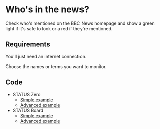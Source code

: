 # Who's in the news?

Check who's mentioned on the BBC News homepage and show a green light if it's
safe to look or a red if they're mentioned.

## Requirements

You'll just need an internet connection.

Choose the names or terms you want to monitor.

## Code

- STATUS Zero
    - [Simple example](sz_news_simple.py)
    - [Advanced example](sz_news_advanced.py)
- STATUS Board
    - [Simple example](sb_news_simple.py)
    - [Advanced example](sb_news_advanced.py)
